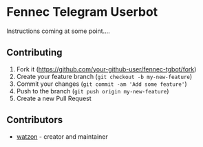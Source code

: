 # Fennec Telegram Userbot

Instructions coming at some point....

## Contributing

1. Fork it (<https://github.com/your-github-user/fennec-tgbot/fork>)
2. Create your feature branch (`git checkout -b my-new-feature`)
3. Commit your changes (`git commit -am 'Add some feature'`)
4. Push to the branch (`git push origin my-new-feature`)
5. Create a new Pull Request

## Contributors

- [watzon](https://github.com/your-github-user) - creator and maintainer
